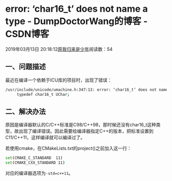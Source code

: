# error: ‘char16_t’ does not name a type - DumpDoctorWang的博客 - CSDN博客





2019年03月13日 20:18:12[原我归来是少年](https://me.csdn.net/DumpDoctorWang)阅读数：54








## 一、问题描述

最近在编译一个依赖于ICU库的项目时，出现了错误：

```bash
/usr/include/unicode/umachine.h:347:13: error: ‘char16_t’ does not name a type
     typedef char16_t UChar;
```

## 二、解决办法

原因是编译器默认的C/C++标准是C98/C++98，那时候还没有char16_t这种类型，故出现了编译错误。因此需要给编译器指定C++的版本，把标准设置到C11/C++11，这样编译就可以编译过了。

若使用cmake，在CMakeLists.txt的project()之前加入这一行：

```bash
set(CMAKE_C_STANDARD  11)
set(CMAKE_CXX_STANDARD 11)
```

对应的编译器选项为`-std=c++11`。




